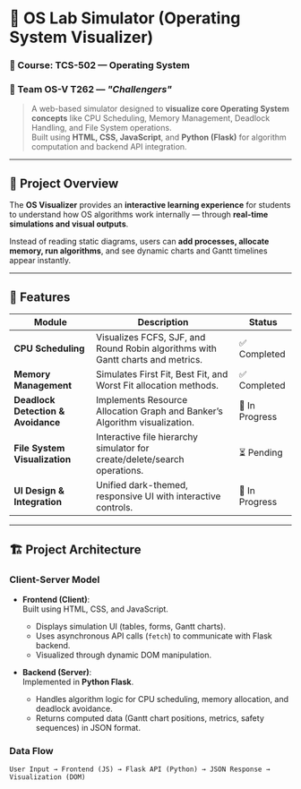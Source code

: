 # 🧠 OS Lab Simulator (Operating System Visualizer)

### 📘 Course: TCS-502 — Operating System  
### 👥 Team OS-V T262 — *"Challengers"*

> A web-based simulator designed to **visualize core Operating System concepts** like CPU Scheduling, Memory Management, Deadlock Handling, and File System operations.  
> Built using **HTML, CSS, JavaScript**, and **Python (Flask)** for algorithm computation and backend API integration.

---

## 🚀 Project Overview

The **OS Visualizer** provides an **interactive learning experience** for students to understand how OS algorithms work internally — through **real-time simulations and visual outputs**.

Instead of reading static diagrams, users can **add processes, allocate memory, run algorithms**, and see dynamic charts and Gantt timelines appear instantly.

---

## 🧩 Features

| Module | Description | Status |
|---------|--------------|--------|
| **CPU Scheduling** | Visualizes FCFS, SJF, and Round Robin algorithms with Gantt charts and metrics. | ✅ Completed |
| **Memory Management** | Simulates First Fit, Best Fit, and Worst Fit allocation methods. | ✅ Completed |
| **Deadlock Detection & Avoidance** | Implements Resource Allocation Graph and Banker’s Algorithm visualization. | 🚧 In Progress |
| **File System Visualization** | Interactive file hierarchy simulator for create/delete/search operations. | ⏳ Pending |
| **UI Design & Integration** | Unified dark-themed, responsive UI with interactive controls. | 🚧 In Progress |

---

## 🏗️ Project Architecture

### **Client-Server Model**

- **Frontend (Client)**:  
  Built using HTML, CSS, and JavaScript.  
  - Displays simulation UI (tables, forms, Gantt charts).
  - Uses asynchronous API calls (`fetch`) to communicate with Flask backend.
  - Visualized through dynamic DOM manipulation.

- **Backend (Server)**:  
  Implemented in **Python Flask**.  
  - Handles algorithm logic for CPU scheduling, memory allocation, and deadlock avoidance.  
  - Returns computed data (Gantt chart positions, metrics, safety sequences) in JSON format.

### **Data Flow**
```text
User Input → Frontend (JS) → Flask API (Python) → JSON Response → Visualization (DOM)
